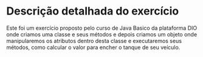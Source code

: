 # Descrição detalhada do exercício
Este foi um exercício proposto pelo curso de Java Basico da plataforma DIO onde criamos uma classe e seus métodos e depois criamos um objeto onde manipularemos os atributos dentro desta classe e executaremos seus métodos, como calcular o valor para encher o tanque de seu veículo.
